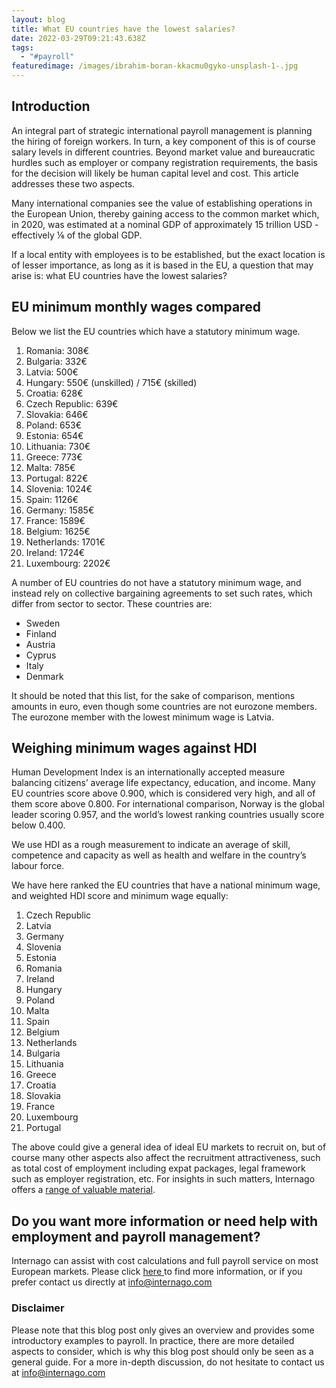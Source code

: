 ```yaml
---
layout: blog
title: What EU countries have the lowest salaries?
date: 2022-03-29T09:21:43.638Z
tags:
  - "#payroll"
featuredimage: /images/ibrahim-boran-kkacmu0gyko-unsplash-1-.jpg
---
```

<!--StartFragment-->

## Introduction

An integral part of strategic international payroll management is planning the hiring of foreign workers. In turn, a key component of this is of course salary levels in different countries. Beyond market value and bureaucratic hurdles such as employer or company registration requirements, the basis for the decision will likely be human capital level and cost. This article addresses these two aspects. 

Many international companies see the value of establishing operations in the European Union, thereby gaining access to the common market which, in 2020, was estimated at a nominal GDP of approximately 15 trillion USD - effectively ⅙ of the global GDP.

If a local entity with employees is to be established, but the exact location is of lesser importance, as long as it is based in the EU, a question that may arise is: what EU countries have the lowest salaries? 

## EU minimum monthly wages compared

Below we list the EU countries which have a statutory minimum wage. 

1. Romania: 308€
2. Bulgaria: 332€
3. Latvia: 500€
4. Hungary: 550€ (unskilled) / 715€ (skilled)
5. Croatia: 628€
6. Czech Republic: 639€
7. Slovakia: 646€
8. Poland: 653€
9. Estonia: 654€
10. Lithuania: 730€
11. Greece: 773€
12. Malta: 785€
13. Portugal: 822€
14. Slovenia: 1024€
15. Spain: 1126€
16. Germany: 1585€
17. France: 1589€
18. Belgium: 1625€
19. Netherlands: 1701€
20. Ireland: 1724€
21. Luxembourg: 2202€

A number of EU countries do not have a statutory minimum wage, and instead rely on collective bargaining agreements to set such rates, which differ from sector to sector. These countries are:

* Sweden
* Finland
* Austria
* Cyprus
* Italy
* Denmark

It should be noted that this list, for the sake of comparison, mentions amounts in euro, even though some countries are not eurozone members. The eurozone member with the lowest minimum wage is Latvia. 

## Weighing minimum wages against HDI

Human Development Index is an internationally accepted measure balancing citizens’ average life expectancy, education, and income. Many EU countries score above 0.900, which is considered very high, and all of them score above 0.800. For international comparison, Norway is the global leader scoring 0.957, and the world’s lowest ranking countries usually score below 0.400. 

We use HDI as a rough measurement to indicate an average of skill, competence and capacity as well as health and welfare in the country’s labour force. 

We have here ranked the EU countries that have a national minimum wage, and weighted HDI score and minimum wage equally:

1. Czech Republic
2. Latvia
3. Germany
4. Slovenia
5. Estonia
6. Romania
7. Ireland
8. Hungary
9. Poland
10. Malta
11. Spain
12. Belgium
13. Netherlands
14. Bulgaria
15. Lithuania
16. Greece
17. Croatia
18. Slovakia
19. France
20. Luxembourg
21. Portugal

The above could give a general idea of ideal EU markets to recruit on, but of course many other aspects also affect the recruitment attractiveness, such as total cost of employment including expat packages, legal framework such as employer registration, etc. For insights in such matters, Internago offers a [range of valuable material](https://www.internago.com/blog-news/). 

## Do you want more information or need help with employment and payroll management?

Internago can assist with cost calculations and full payroll service on most European markets. Please click [here ](https://www.internago.com/our-services)to find more information, or if you prefer contact us directly at [info@internago.com](mailto:info@internago.com)



### Disclaimer

Please note that this blog post only gives an overview and provides some introductory examples to payroll. In practice, there are more detailed aspects to consider, which is why this blog post should only be seen as a general guide. For a more in-depth discussion, do not hesitate to contact us at [info@internago.com](mailto:info@internago.com) 

<!--EndFragment-->